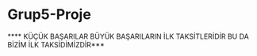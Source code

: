 # Grup5-Proje
**** KÜÇÜK BAŞARILAR BÜYÜK BAŞARILARIN İLK TAKSİTLERİDİR BU DA BİZİM İLK TAKSİDİMİZDİR*** 
